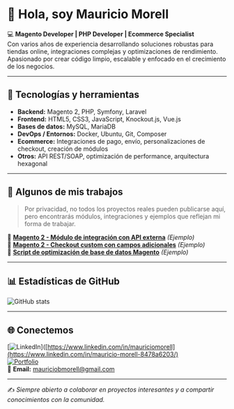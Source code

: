 # 👋 Hola, soy Mauricio Morell

💻 **Magento Developer | PHP Developer | Ecommerce Specialist**  
Con varios años de experiencia desarrollando soluciones robustas para tiendas online, integraciones complejas y optimizaciones de rendimiento.  
Apasionado por crear código limpio, escalable y enfocado en el crecimiento de los negocios.

---

## 🚀 Tecnologías y herramientas

- **Backend:** Magento 2, PHP, Symfony, Laravel  
- **Frontend:** HTML5, CSS3, JavaScript, Knockout.js, Vue.js  
- **Bases de datos:** MySQL, MariaDB  
- **DevOps / Entornos:** Docker, Ubuntu, Git, Composer  
- **Ecommerce:** Integraciones de pago, envío, personalizaciones de checkout, creación de módulos  
- **Otros:** API REST/SOAP, optimización de performance, arquitectura hexagonal

---

## 📌 Algunos de mis trabajos

> Por privacidad, no todos los proyectos reales pueden publicarse aquí, pero encontrarás módulos, integraciones y ejemplos que reflejan mi forma de trabajar.

🔹 [**Magento 2 - Módulo de integración con API externa**](#) *(Ejemplo)*  
🔹 [**Magento 2 - Checkout custom con campos adicionales**](#) *(Ejemplo)*  
🔹 [**Script de optimización de base de datos Magento**](#) *(Ejemplo)*  

---

## 📊 Estadísticas de GitHub

![GitHub stats](https://github-readme-stats.vercel.app/api?username=mauriciomorell&show_icons=true&theme=default)

---

## 🌐 Conectemos

[![LinkedIn](https://img.shields.io/badge/LinkedIn-Mauricio%20Morell-blue)]([https://www.linkedin.com/in/mauriciomorell](https://www.linkedin.com/in/mauricio-morell-8478a6203/)  
[![Portfolio](https://img.shields.io/badge/Portfolio-Croodev.com-green)](https://croodev.com/)  
📧 **Email:** mauriciobmorell@gmail.com

---
✍ *Siempre abierto a colaborar en proyectos interesantes y a compartir conocimientos con la comunidad.*
